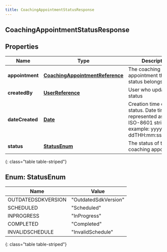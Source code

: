 ```yaml
---
title: CoachingAppointmentStatusResponse
---
```


## CoachingAppointmentStatusResponse

## Properties

| Name            | Type                                                                                     | Description                                                                                                          | Notes      |
| --------------- | ---------------------------------------------------------------------------------------- | -------------------------------------------------------------------------------------------------------------------- | ---------- |
| **appointment** | <!----><!---->[**CoachingAppointmentReference**](CoachingAppointmentReference.md)<!----> | The coaching appointment this status belongs to                                                                      | [optional] |
| **createdBy**   | <!----><!---->[**UserReference**](UserReference.md)<!---->                               | User who updated the status                                                                                          | [optional] |
| **dateCreated** | <!----><!---->[**Date**](Date.md)<!---->                                                 | Creation time of the status. Date time is represented as an ISO-8601 string. For example: yyyy-MM-ddTHH:mm:ss[.mmm]Z | [optional] |
| **status**      | [**StatusEnum**](#StatusEnum)<!---->                                                     | The status of the coaching appointment                                                                               | [optional] |

{: class="table table-striped"}

<a name="StatusEnum"></a>

## Enum: StatusEnum

| Name               | Value                          |
| ------------------ | ------------------------------ |
| OUTDATEDSDKVERSION | &quot;OutdatedSdkVersion&quot; |
| SCHEDULED          | &quot;Scheduled&quot;          |
| INPROGRESS         | &quot;InProgress&quot;         |
| COMPLETED          | &quot;Completed&quot;          |
| INVALIDSCHEDULE    | &quot;InvalidSchedule&quot;    |

{: class="table table-striped"}
